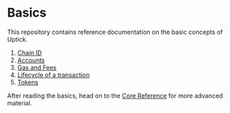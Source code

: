 # Basics

This repository contains reference documentation on the basic concepts of Uptick.

1. [Chain ID](chain\_id.md)
2. [Accounts](accounts.md)
3. [Gas and Fees](gas.md)
4. [Lifecycle of a transaction](transactions.md)
5. [Tokens](tokens.md)

After reading the basics, head on to the [Core Reference](../core/) for more advanced material.
